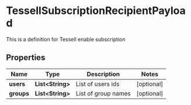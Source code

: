 

# TessellSubscriptionRecipientPayload

This is a definition for Tessell enable subscription

## Properties

Name | Type | Description | Notes
------------ | ------------- | ------------- | -------------
**users** | **List&lt;String&gt;** | List of users ids |  [optional]
**groups** | **List&lt;String&gt;** | List of group names |  [optional]



